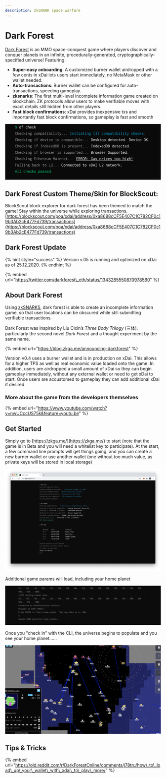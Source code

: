 ```yaml
---
description: zkSNARK space warfare
---
```


# Dark Forest

[Dark Forest](https://zkga.me/) is an MMO space-conquest game where players discover and conquer planets in an infinite, procedurally-generated, cryptographically-specified universe! Featuring:

* **Super-easy onboarding**: A customized burner wallet airdropped with a few cents in xDai lets users start immediately, no MetaMask or other wallet needed.
* **Auto-transactions**: Burner wallet can be configured for auto-transactions, speeding gameplay.
* **zksnarks**: The first multi-level incomplete information game created on blockchain. ZK protocols allow users to make verifiable moves with exact details still hidden from other players.
* **Fast block confirmations**: xDai provides inexpensive txs and importantly fast block confirmations, so gameplay is fast and smooth

![](../../.gitbook/assets/df-check.jpg)

## Dark Forest Custom Theme/Skin for BlockScout:

BlockScout block explorer for dark forest has been themed to match the game!  Stay within the universe while exploring transactions. [https://blockscout.com/poa/xdai/address/0xa8688cCF5E407C1C782CF0c19b3Ab2cE477Fd739/transactions](https://blockscout.com/poa/xdai/address/0xa8688cCF5E407C1C782CF0c19b3Ab2cE477Fd739/transactions)

## Dark Forest Update

{% hint style="success" %}
Version v.05 is running and optimized on xDai as of 25.12.2020. 
{% endhint %}

{% embed url="https://twitter.com/darkforest\_eth/status/1343285550870978560" %}

## About Dark Forest

Using [zkSNARKS](https://blog.zkga.me/intro-to-zksnarks), dark forest is able to create an incomplete information game, so that user locations can be obscured while still submitting verifiable transactions.

Dark Forest was inspired by Liu Cixin’s _Three Body Trilogy_ \(三体\), particularly the second novel _Dark Forest_ and a thought experiment by the same name.

{% embed url="https://blog.zkga.me/announcing-darkforest" %}

Version v0.4 uses a burner wallet and is in production on xDai. This allows for a higher TPS as well as real economic value loaded onto the game. In addition, users are airdropped a small amount of xDai so they can begin gameplay immediately, without any external wallet or need to get xDai to start. Once users are accustomed to gameplay they can add additional xDai if desired.

### More about the game from the developers themselves

{% embed url="https://www.youtube.com/watch?v=nwUCccUS75k&feature=youtu.be" %}

## Get Started

Simply go to [https://zkga.me/](https://zkga.me/) to start \(note that the game is in Beta and you will need a whitelist key to participate\). At the start, a few command line prompts will get things going, and you can create a new burner wallet or use another wallet \(one without too much value, as private keys will be stored in local storage\)

![](../../.gitbook/assets/df1.jpg)

Additional game params will load, including your home planet

![](../../.gitbook/assets/2020-10-05_10-09-51.gif)

Once you "check in" with the CLI, the universe begins to populate and you see your home planet......

![Dark Forest sneak peak](../../.gitbook/assets/screen-shot-2020-10-05-at-8.06.45-pm.png)

## Tips & Tricks

{% embed url="https://old.reddit.com/r/DarkForestOnline/comments/j78tru/how\_to\_load\_up\_your\_wallet\_with\_xdai\_to\_play\_more/" %}



  




